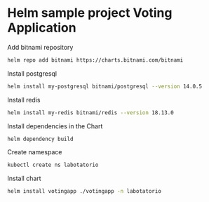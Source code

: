 # Helm sample project Voting Application

Add bitnami repository

```sh
helm repo add bitnami https://charts.bitnami.com/bitnami
```

Install postgresql

```sh
helm install my-postgresql bitnami/postgresql --version 14.0.5
```

Install redis

```sh
helm install my-redis bitnami/redis --version 18.13.0
```

Install dependencies in the Chart

```sh
helm dependency build
```

Create namespace

```sh
kubectl create ns labotatorio
```

Install chart

```sh
helm install votingapp ./votingapp -n labotatorio
```
